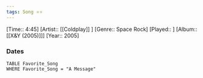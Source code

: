 ```yaml
---
tags: Song ⭐⭐ 
---
```

[Time:: 4:45]
[Artist:: [[Coldplay]] ]
[Genre:: Space Rock]
[Played:: ]
[Album:: [[X&Y (2005)]]]
[Year:: 2005]
### Dates
````dataview
TABLE Favorite_Song
WHERE Favorite_Song = "A Message"
````